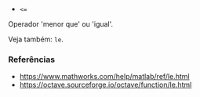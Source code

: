 * `<=`

Operador 'menor que' ou 'igual'.

Veja também: `le`.

### Referências

* https://www.mathworks.com/help/matlab/ref/le.html
* https://octave.sourceforge.io/octave/function/le.html
